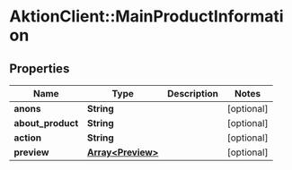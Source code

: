 # AktionClient::MainProductInformation

## Properties
Name | Type | Description | Notes
------------ | ------------- | ------------- | -------------
**anons** | **String** |  | [optional] 
**about_product** | **String** |  | [optional] 
**action** | **String** |  | [optional] 
**preview** | [**Array&lt;Preview&gt;**](Preview.md) |  | [optional] 


